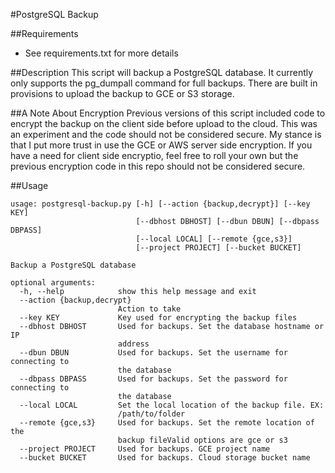 #PostgreSQL Backup

##Requirements
* See requirements.txt for more details

##Description
This script will backup a PostgreSQL database. It currently only supports the pg_dumpall command for full backups. There are built in provisions to upload the backup to GCE or S3 storage.

##A Note About Encryption
Previous versions of this script included code to encrypt the backup on the client side before upload to the cloud. This was an experiment and the code should not be considered secure. My stance is that I put more trust in use the GCE or AWS server side encryption. If you have a need for client side encryptio, feel free to roll your own but the previous encryption code in this repo should not be considered secure.

##Usage
~~~~
usage: postgresql-backup.py [-h] [--action {backup,decrypt}] [--key KEY]
                            [--dbhost DBHOST] [--dbun DBUN] [--dbpass DBPASS]
                            [--local LOCAL] [--remote {gce,s3}]
                            [--project PROJECT] [--bucket BUCKET]

Backup a PostgreSQL database

optional arguments:
  -h, --help            show this help message and exit
  --action {backup,decrypt}
                        Action to take
  --key KEY             Key used for encrypting the backup files
  --dbhost DBHOST       Used for backups. Set the database hostname or IP
                        address
  --dbun DBUN           Used for backups. Set the username for connecting to
                        the database
  --dbpass DBPASS       Used for backups. Set the password for connecting to
                        the database
  --local LOCAL         Set the local location of the backup file. EX:
                        /path/to/folder
  --remote {gce,s3}     Used for backups. Set the remote location of the
                        backup fileValid options are gce or s3
  --project PROJECT     Used for backups. GCE project name
  --bucket BUCKET       Used for backups. Cloud storage bucket name
~~~~